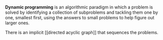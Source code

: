 **Dynamic programming** is an algorithmic paradigm in which a problem is solved by identifying a collection of subproblems and tackling them one by one, smallest first, using the answers to small problems to help figure out larger ones. 

There is an implicit [[directed acyclic graph]] that sequences the problems.